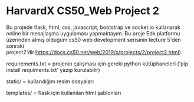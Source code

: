 # HarvardX CS50_Web Project 2

Bu projede flask, html, css, javascript, bootstrap ve socket.io kullanarak online bir mesajlaşma uygulaması yapmaktayım. Bu proje Edx platformu üzerinden almış olduğum cs50 web development serisinin lecture 5'den sonraki project2'dir(https://docs.cs50.net/web/2019/x/projects/2/project2.html).

requirements.txt = projenin çalışması için gereki python kütüphaneleri ('pip install requiments.txt' yazıp kurulabilir)

static/ = kullandığım resim dosyaları

templates/ = flask için kullanılan html şablonları